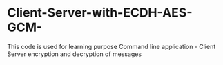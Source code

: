 # Client-Server-with-ECDH-AES-GCM-

This code is used for learning purpose
Command line application - Client Server encryption and decryption of messages
